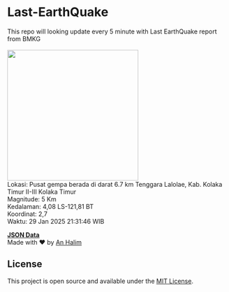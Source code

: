 # Last-EarthQuake
This repo will looking update every 5 minute with Last EarthQuake report from BMKG
<br>
<br>
<img src="undefined" width="300"/>
<br>
Lokasi: Pusat gempa berada di darat 6.7 km Tenggara Lalolae, Kab. Kolaka Timur  II-III Kolaka Timur <br>
Magnitude: 5 Km <br>
Kedalaman: 4,08 LS-121,81 BT <br>
Koordinat: 2,7 <br>
Waktu: 29 Jan 2025 21:31:46 WIB <br>

<a href="./data/data.json">**JSON Data**</a>
<br>
Made with ❤️ by <a href="https://github.com/an-halim">An Halim</a>
## License

This project is open source and available under the [MIT License](LICENSE).
